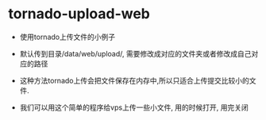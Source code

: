tornado-upload-web
==================

* 使用tornado上传文件的小例子

* 默认传到目录/data/web/upload/, 需要修改成对应的文件夹或者修改成自己对应的路径

* 这种方法tornado上传会把文件保存在内存中,所以只适合上传提交比较小的文件.

* 我们可以用这个简单的程序给vps上传一些小文件, 用的时候打开, 用完关闭